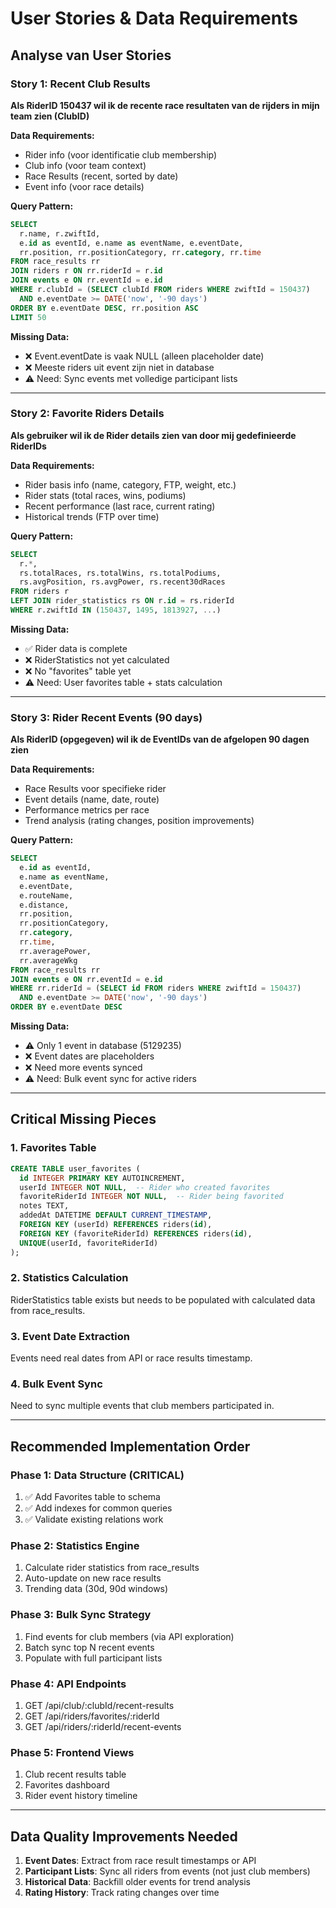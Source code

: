 # User Stories & Data Requirements

## Analyse van User Stories

### Story 1: Recent Club Results
**Als RiderID 150437 wil ik de recente race resultaten van de rijders in mijn team zien (ClubID)**

**Data Requirements:**
- Rider info (voor identificatie club membership)
- Club info (voor team context)
- Race Results (recent, sorted by date)
- Event info (voor race details)

**Query Pattern:**
```sql
SELECT 
  r.name, r.zwiftId,
  e.id as eventId, e.name as eventName, e.eventDate,
  rr.position, rr.positionCategory, rr.category, rr.time
FROM race_results rr
JOIN riders r ON rr.riderId = r.id
JOIN events e ON rr.eventId = e.id
WHERE r.clubId = (SELECT clubId FROM riders WHERE zwiftId = 150437)
  AND e.eventDate >= DATE('now', '-90 days')
ORDER BY e.eventDate DESC, rr.position ASC
LIMIT 50
```

**Missing Data:**
- ❌ Event.eventDate is vaak NULL (alleen placeholder date)
- ❌ Meeste riders uit event zijn niet in database
- ⚠️  Need: Sync events met volledige participant lists

---

### Story 2: Favorite Riders Details
**Als gebruiker wil ik de Rider details zien van door mij gedefinieerde RiderIDs**

**Data Requirements:**
- Rider basis info (name, category, FTP, weight, etc.)
- Rider stats (total races, wins, podiums)
- Recent performance (last race, current rating)
- Historical trends (FTP over time)

**Query Pattern:**
```sql
SELECT 
  r.*,
  rs.totalRaces, rs.totalWins, rs.totalPodiums,
  rs.avgPosition, rs.avgPower, rs.recent30dRaces
FROM riders r
LEFT JOIN rider_statistics rs ON r.id = rs.riderId
WHERE r.zwiftId IN (150437, 1495, 1813927, ...)
```

**Missing Data:**
- ✅ Rider data is complete
- ❌ RiderStatistics not yet calculated
- ❌ No "favorites" table yet
- ⚠️  Need: User favorites table + stats calculation

---

### Story 3: Rider Recent Events (90 days)
**Als RiderID (opgegeven) wil ik de EventIDs van de afgelopen 90 dagen zien**

**Data Requirements:**
- Race Results voor specifieke rider
- Event details (name, date, route)
- Performance metrics per race
- Trend analysis (rating changes, position improvements)

**Query Pattern:**
```sql
SELECT 
  e.id as eventId,
  e.name as eventName,
  e.eventDate,
  e.routeName,
  e.distance,
  rr.position,
  rr.positionCategory,
  rr.category,
  rr.time,
  rr.averagePower,
  rr.averageWkg
FROM race_results rr
JOIN events e ON rr.eventId = e.id
WHERE rr.riderId = (SELECT id FROM riders WHERE zwiftId = 150437)
  AND e.eventDate >= DATE('now', '-90 days')
ORDER BY e.eventDate DESC
```

**Missing Data:**
- ⚠️  Only 1 event in database (5129235)
- ❌ Event dates are placeholders
- ❌ Need more events synced
- ⚠️  Need: Bulk event sync for active riders

---

## Critical Missing Pieces

### 1. **Favorites Table**
```sql
CREATE TABLE user_favorites (
  id INTEGER PRIMARY KEY AUTOINCREMENT,
  userId INTEGER NOT NULL,  -- Rider who created favorites
  favoriteRiderId INTEGER NOT NULL,  -- Rider being favorited
  notes TEXT,
  addedAt DATETIME DEFAULT CURRENT_TIMESTAMP,
  FOREIGN KEY (userId) REFERENCES riders(id),
  FOREIGN KEY (favoriteRiderId) REFERENCES riders(id),
  UNIQUE(userId, favoriteRiderId)
);
```

### 2. **Statistics Calculation**
RiderStatistics table exists but needs to be populated with calculated data from race_results.

### 3. **Event Date Extraction**
Events need real dates from API or race results timestamp.

### 4. **Bulk Event Sync**
Need to sync multiple events that club members participated in.

---

## Recommended Implementation Order

### Phase 1: Data Structure (CRITICAL)
1. ✅ Add Favorites table to schema
2. ✅ Add indexes for common queries
3. ✅ Validate existing relations work

### Phase 2: Statistics Engine
1. Calculate rider statistics from race_results
2. Auto-update on new race results
3. Trending data (30d, 90d windows)

### Phase 3: Bulk Sync Strategy
1. Find events for club members (via API exploration)
2. Batch sync top N recent events
3. Populate with full participant lists

### Phase 4: API Endpoints
1. GET /api/club/:clubId/recent-results
2. GET /api/riders/favorites/:riderId
3. GET /api/riders/:riderId/recent-events

### Phase 5: Frontend Views
1. Club recent results table
2. Favorites dashboard
3. Rider event history timeline

---

## Data Quality Improvements Needed

1. **Event Dates**: Extract from race result timestamps or API
2. **Participant Lists**: Sync all riders from events (not just club members)
3. **Historical Data**: Backfill older events for trend analysis
4. **Rating History**: Track rating changes over time

